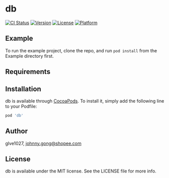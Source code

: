 # db

[![CI Status](https://img.shields.io/travis/glve1027/db.svg?style=flat)](https://travis-ci.org/glve1027/db)
[![Version](https://img.shields.io/cocoapods/v/db.svg?style=flat)](https://cocoapods.org/pods/db)
[![License](https://img.shields.io/cocoapods/l/db.svg?style=flat)](https://cocoapods.org/pods/db)
[![Platform](https://img.shields.io/cocoapods/p/db.svg?style=flat)](https://cocoapods.org/pods/db)

## Example

To run the example project, clone the repo, and run `pod install` from the Example directory first.

## Requirements

## Installation

db is available through [CocoaPods](https://cocoapods.org). To install
it, simply add the following line to your Podfile:

```ruby
pod 'db'
```

## Author

glve1027, johnny.gong@shopee.com

## License

db is available under the MIT license. See the LICENSE file for more info.
